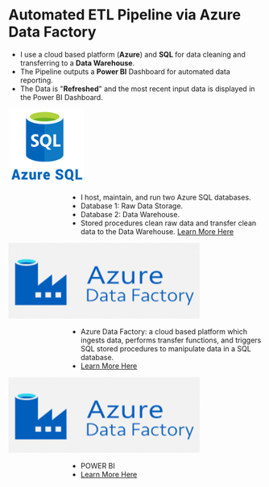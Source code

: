 # Automated ETL Pipeline via Azure Data Factory
- I use a cloud based platform (**Azure**) and **SQL** for data cleaning and transferring to a **Data Warehouse**. 
- The Pipeline outputs a **Power BI** Dashboard for automated data reporting.
- The Data is "**Refreshed**" and the most recent input data is displayed in the Power BI Dashboard.



<!--START_SECTION:bootstrap-styling-->
<div>
  <img src="https://github.com/willmino/Azure_Data_Factory_ETL_Pipeline/blob/main/Files/Images/SQL.png" alt="Image" width="150" height="150">
    <ul style="list-style-type: disc; margin-left: 120px;">
    <li>I host, maintain, and run two Azure SQL databases.</li>
    <li>Database 1: Raw Data Storage.</li>
    <li>Database 2: Data Warehouse.</li>
    <li> Stored procedures clean raw data and transfer clean data to the Data Warehouse. <a href="https://github.com/willmino/Azure_Data_Factory_ETL_Pipeline/tree/main/Files/SQL">Learn More Here</a></li>
  </ul>
</div>

<div>
  <img src="https://github.com/willmino/Azure_Data_Factory_ETL_Pipeline/blob/main/Files/Images/ADF.png" alt="Image" width="380" height="150">
    <ul style="list-style-type: disc; margin-left: 120px;">
    <li>Azure Data Factory: a cloud based platform which ingests data, performs transfer functions, and triggers SQL stored procedures to manipulate data in a SQL database.</li>
    <li> <a href="https://github.com/willmino/Azure_Data_Factory_ETL_Pipeline/tree/main/Files/Azure%20Data%20Factory">Learn More Here</a></li>
  </ul>
</div>

<div>
  <img src="https://github.com/willmino/Azure_Data_Factory_ETL_Pipeline/blob/main/Files/Images/ADF.png" alt="Image" width="380" height="150">
    <ul style="list-style-type: disc; margin-left: 120px;">
    <li>POWER BI </li>
    <li> <a href="https://github.com/willmino/Azure_Data_Factory_ETL_Pipeline/tree/main/Files/Azure%20Data%20Factory">Learn More Here</a></li>
  </ul>
</div>

